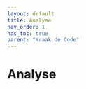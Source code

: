 ```yaml
---
layout: default
title: Analyse
nav_order: 1
has_toc: true
parent: "Kraak de Code"
---
```


# Analyse
